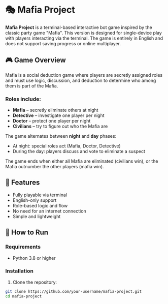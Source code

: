 # 🎭 Mafia Project

**Mafia Project** is a terminal-based interactive bot game inspired by the classic party game "Mafia". This version is designed for single-device play with players interacting via the terminal. The game is entirely in English and does not support saving progress or online multiplayer.

## 🎮 Game Overview

Mafia is a social deduction game where players are secretly assigned roles and must use logic, discussion, and deduction to determine who among them is part of the Mafia.

### Roles include:
- **Mafia** – secretly eliminate others at night
- **Detective** – investigate one player per night
- **Doctor** – protect one player per night
- **Civilians** – try to figure out who the Mafia are

The game alternates between **night** and **day** phases:
- At night: special roles act (Mafia, Doctor, Detective)
- During the day: players discuss and vote to eliminate a suspect

The game ends when either all Mafia are eliminated (civilians win), or the Mafia outnumber the other players (mafia win).

## 🧩 Features

- Fully playable via terminal
- English-only support
- Role-based logic and flow
- No need for an internet connection
- Simple and lightweight

## 🚀 How to Run

### Requirements

- Python 3.8 or higher

### Installation

1. Clone the repository:

```bash
git clone https://github.com/your-username/mafia-project.git
cd mafia-project


